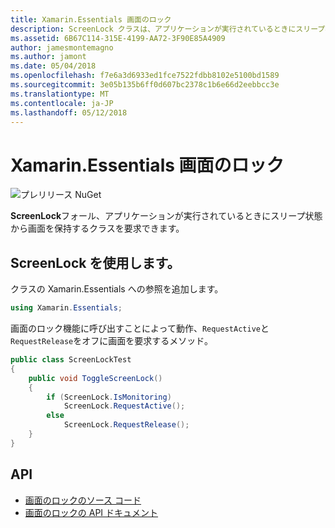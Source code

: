 ```yaml
---
title: Xamarin.Essentials 画面のロック
description: ScreenLock クラスは、アプリケーションが実行されているときにスリープ状態の画面を保持する要求できます。
ms.assetid: 6B67C114-315E-4199-AA72-3F90E85A4909
author: jamesmontemagno
ms.author: jamont
ms.date: 05/04/2018
ms.openlocfilehash: f7e6a3d6933ed1fce7522fdbb8102e5100bd1589
ms.sourcegitcommit: 3e05b135b6ff0d607bc2378c1b6e66d2eebbcc3e
ms.translationtype: MT
ms.contentlocale: ja-JP
ms.lasthandoff: 05/12/2018
---
```

# <a name="xamarinessentials-screen-lock"></a>Xamarin.Essentials 画面のロック

![プレリリース NuGet](~/media/shared/pre-release.png)

**ScreenLock**フォール、アプリケーションが実行されているときにスリープ状態から画面を保持するクラスを要求できます。

## <a name="using-screenlock"></a>ScreenLock を使用します。

クラスの Xamarin.Essentials への参照を追加します。

```csharp
using Xamarin.Essentials;
```

画面のロック機能に呼び出すことによって動作、`RequestActive`と`RequestRelease`をオフに画面を要求するメソッド。

```csharp
public class ScreenLockTest
{
    public void ToggleScreenLock()
    {
        if (ScreenLock.IsMonitoring)
            ScreenLock.RequestActive();
        else
            ScreenLock.RequestRelease();
    }
}
```

## <a name="api"></a>API

- [画面のロックのソース コード](https://github.com/xamarin/Essentials/tree/master/Xamarin.Essentials/ScreenLock)
- [画面のロックの API ドキュメント](xref:Xamarin.Essentials.ScreenLock)
